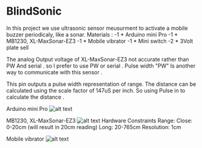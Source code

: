 # BlindSonic
In this project we use ultrasonic sensor meusurment to activate a mobile buzzer periodicaly, like a sonar.
Materials : 
  -1 * Arduino mini Pro
  -1 * MB1230, XL-MaxSonar-EZ3
  -1 * Mobile vibrator
  -1 * Mini switch
  -2 * 3Volt plate sell

The analog Output voltage of XL-MaxSonar-EZ3 not accurate rather than PW And serial . so I prefer to use PW or serial .
Pulse width "PW" Is another way to communicate with this sensor .

This pin outputs a pulse width representation of range. The distance can be calculated using the scale factor of 147uS per inch.
So using Pulse in to calculate the distance .

Arduino mini Pro
![alt text](https://cdn.sparkfun.com//assets/parts/6/9/8/3/11303-01a.jpg)

MB1230, XL-MaxSonar-EZ3
![alt text](https://cdn.instructables.com/F41/I1D8/HJKBVFX5/F41I1D8HJKBVFX5.MEDIUM.jpg)
Hardware Constraints
Range:
Close: 0-20cm (will result in 20cm reading)
Long: 20-765cm
Resolution: 1cm

Mobile vibrator
![alt text](https://diazoniclabs.files.wordpress.com/2016/12/free-shipping-1000pcs-micro-vibrating-motor-cellphone-vibrator-10mmx2mm-font-b-small-b-font-coin-toy.jpg?w=214&h=214)
